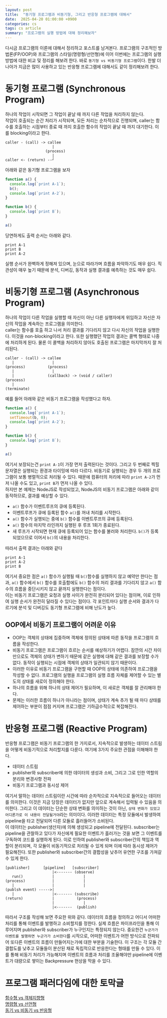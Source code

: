 ```yaml
---
layout: post
title:  "동기형 프로그램과 비동기형, 그리고 반응형 프로그램에 대해서"
date:  2025-04-20 01:00:00 +0900
categories: cs
tags: cs article
summary: "프로그램의 실행 방법에 대해 정리해보자"
---
```


다시금 프로그램의 이론에 대해서 정리하고 포스트를 남겨본다. 프로그램의 구조적인 방법론(FP/OOP)와 프로그램의 스타일(명령형/선언형)에 이어 이번에는 프로그램의 실행 방법에 대한 비교 및 정리를 해보려 한다. 바로 `동기형 vs 비동기형 프로그램`이다. 한발 더 나아가 지금은 많이 사용하고 있는 반응형 프로그램에 대해서도 같이 정리해보려 한다.

# 동기형 프로그램 (Synchronous Program)

하나의 작업이 시작되면 그 작업이 끝날 때 까지 다른 작업을 처리하지 않는다.  
작업이 호출되는 순간 처리가 시작되며, 모든 처리는 순차적으로 진행되며, caller는 함수를 호출하는 시점부터 종료 때 까지 호출한 함수의 작업이 끝날 때 까지 대기한다. 이를 blocking이라고 한다.

```
caller - (call) -> callee
                     |
                  (process)
                     |
caller <- (return) --┘
```

아래와 같은 동기형 프로그램을 보자

```javascript
function a() {
  console.log(`print A-1`);
  b();
  console.log(`print A-2`);
}

function b() {
  console.log(`print B`);
}

a()
```

당연하게도 출력 순서는 아래와 같다.

```
print A-1
print B
print A-2
```

실행 순서가 완벽하게 정해져 있으며, 눈으로 따라가며 흐름을 파악하기도 매우 쉽다. 직관성이 매우 높기 때문에 분석, 디버깅, 동작과 실행 결과를 예측하는 것도 매우 쉽다.

# 비동기형 프로그램 (Asynchronous Program)

하나의 작업이 다른 작업을 실행할 때 자신이 아닌 다른 실행자에게 위임하고 자신은 자신의 작업을 계속하는 프로그램을 의미한다.  
caller는 함수를 호출 하고 나서 처리 결과를 기다리지 않고 다시 자신의 작업을 실행한다. 이것을 non-blocking이라고 한다. 또한 실행했던 작업의 결과는 콜백 형태로 나중에 처리하게 된다. 물론 이 콜백을 처리하지 않아도 호출된 프로그램은 마지막까지 잘 처리된다.

```
caller - (call) -> callee
   |                 |
(process)          (process)
   |                 |
   |               (callback) -> (void / caller)
(process)
   |       
(terminate)
```

예를 들어 아래와 같은 비동기 프로그램을 작성했다고 하자.

```javascript
function a() {
  console.log(`print A-1`);
  setTimeout(b, 0);
  console.log(`print A-2`);
}

function b() {
  console.log(`print B`);
}

a()
```

여기서 보장되는건 `print A-1`이 가장 먼저 출력된다는 것이다. 그리고 두 번째로 찍힐 문자열은 실행되는 환경과 타이밍에 따라 다르다. 비동기로 실행되는 경우 두 개의 프로그램이 보통 병렬적으로 처리될 수 있다. 때문에 컴퓨터의 처리에 따라 `print A-2`가 먼저 나올 수도 있고, `print B`가 먼저 나올 수 있다.  
하지만 본 예제는 NodeJS로 작성되었고, NodeJS의 비동기 프로그램은 아래와 같이 동작하므로, 결과를 예상할 수 있다.

- `a()` 함수가 이벤트루프의 큐에 등록된다.
- 이벤트루프가 큐에 등록된 함수 `a()`를 꺼내 처리를 시작한다.
- `a()` 함수가 실행되는 중에 `b()` 함수를 이벤트루프의 큐에 등록된다.
- `a()` 함수의 마지막 라인까지 실행된 후 루프 1회가 종료된다.
- 새 루프가 시작되면 현재 큐에 등록되어 있는 함수를 불러와 처리한다. `b()`가 등록되었으므로 이어서 `b()`의 내용을 처리한다.

따라서 출력 결과는 아래와 같다
```
print A-1
print A-2
print B
```

여기서 중요한 점은 `a()` 함수가 실행될 때 `b()`함수를 실행하지 않고 예약만 한다는 점과, `a()` 함수에서 `b()` 함수를 호출함에도 `b()` 함수의 처리 결과를 기다리지 않고 `a()` 함수의 흐름을 중단시키지 않고 끝까지 실행한다는 점이다.  
이는 비동기 프로그램은 요청과 실행 사이가 완전히 분리되어 있다는 점이며, 이로 인하여 실행 순서가 완전히 달라질 수 있다는 점이다. 각 포인트마다 실행 순서와 결과가 다르기에 분석 및 디버깅도 동기형 프로그램에 비해 난도가 높다.

## OOP에서 비동기 프로그램이 어려운 이유
- OOP는 객체의 상태에 집중하며 객체에 정의된 상태에 따른 동작을 프로그램의 흐름을 작성한다.
- 비동기 프로그램은 프로그램이 흐르는 순서를 예상하기가 어렵다. 잠깐의 시간 차이만으로도 객체의 상태가 변하기 때문에 같은 실행에 대해 같은 결과를 보장할 수가 없다. 동작이 실행되는 시점에 객체의 상태가 일관되지 않기 때문이다.
- 이러한 이유로 비동기 프로그램을 구현할 때 OOP의 상태에 의존하여 프로그램을 작성할 수 없다. 프로그램의 실행을 프로그램의 실행 흐름 자체를 제어할 수 있는 별도의 상태를 새로이 정의해야 한다.
- 하나의 흐름을 위해 하나의 상태 제어가 필요하며, 이 새로은 객체를 잘 관리해야 한다.
- 문제는 이러한 흐름이 하나가 아니라는 점이며, 상태가 계속 추가 될 때 마다 상태를 제어하는 부분이 점점 커지며 프로그램은 기하급수적으로 복잡해진다.

# 반응형 프로그램 (Reactive Program)

반응형 프로그램은 비동기 프로그램의 한 가지로서, 지속적으로 발생하는 데이터 스트림을 어떻게 비동기적으로 처리할지를 다룬다. 여기에 3가지 주요한 관점을 이해해야 한다.

- 데이터 스트림
- publisher와 subscriber에 의한 데이터의 생성과 소비, 그리고 그로 인한 역할의 분리와 변경사항 전파
- 비동기 프로그램과 동시성 제어

여기서 말하는 데이터 스트림이란 시간에 따라 순차적으로 지속적으로 들어오는 데이터를 의미한다. 이것은 지금 당장은 데이터가 없지만 앞으로 계속해서 입력될 수 있음을 의미한다. 그리고 이 데이터는 단순한 상태 변화를 의미하는 것이 아닌, `상태 변화가 있었고 어디론가로 이 내용이 전달될거야`라는 의미이다. 이러한 데이터는 특정 모듈에서 발생하여 pipeline을 타고 전달되어 다른 모듈로 흘러들어가 소비된다.  
이 데이터는 publisher(생산자)에 의해 생성되고 pipeline에 전달된다. subscriber는 pipeline을 관찰하고 있다가 자신에게 필요한 이벤트가 흘러가는 것을 보면 그 이벤트를 구독하여 코드를 실행하게 된다. 이로 인하여 publisher와 subscriber간의 책임과 역할이 분리되며, 각 모듈이 비동기적으로 처리될 수 있게 되며 이에 따라 동시성 제어가 필요해진다. 또한 publisher와 subscriber간의 결합성을 낮추어 유연한 구조를 가져갈 수 있게 한다.

```
[publisher]      [pipeline]   [subscriber]
                     |<------- (observe)
   run()             |             |
(process)            |             |
   |                 |             |
(publsh event) ----->|
   |                 |<------- (subscribe)
(return)             |          (process)
                     |             |
                     |<-------  (publish)
```

따라서 구조를 작성해 보면 주요한 위와 같다. 데이터의 흐름을 정의하고 어디서 어떠한 처리를 통해 이벤트를 발행하고 소비할지를 정한다. 실제 흐름은 파이프라인을 통해 이루어지며 publisher와 subscriber가 누구인지는 특정되지 않는다. 중요한건 `누군가가 이벤트를 발행하면 누군가가 소비한다`를 시작으로, 어떠한 이벤트가 어떤 방식으로 전파되어 또다른 이벤트의 흐름이 만들어지는가에 대한 부분을 기술한다. 이 구조는 각 모듈 간 결합도를 낮추고 모듈들이 분산된 채로 독립적으로 반응한다는 형태를 만들 수 있다. 이를 통해 비동기 처리가 가능해지며 이벤트의 흐름과 처리를 조율해야만 pipeline에 이벤트가 대량으로 쌓이는 Backpressure 현상을 막을 수 있다.

# 프로그램 패러다임에 대한 토막글

[함수형 vs 객체지향형](/cs/2022/03/14/FP_vs_OOP.html)  
[명령형 vs 선언형](/cs/2025/04/20/imperative_vs_declarative.html)  
[동기 vs 비동기 vs 반응형](/cs/2025/04/20/synchronous_vs_asynchronous.html)
